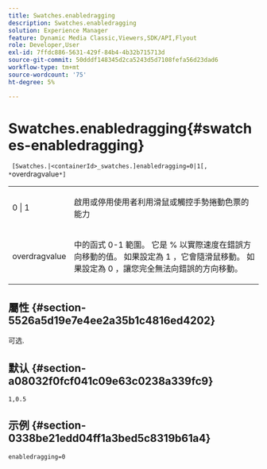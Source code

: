 ```yaml
---
title: Swatches.enabledragging
description: Swatches.enabledragging
solution: Experience Manager
feature: Dynamic Media Classic,Viewers,SDK/API,Flyout
role: Developer,User
exl-id: 7ffdc886-5631-429f-84b4-4b32b715713d
source-git-commit: 50dddf148345d2ca5243d5d7108fefa56d23dad6
workflow-type: tm+mt
source-wordcount: '75'
ht-degree: 5%

---
```


# Swatches.enabledragging{#swatches-enabledragging}

` [Swatches.|<containerId>_swatches.]enabledragging=0|1[, *`overdragvalue`*]`

<table id="table_B1363BFD20204093AAB326A1AB503B93"> 
 <tbody> 
  <tr> 
   <td> <p> <span class="codeph"> 0 | 1 </span> </p> </td> 
   <td> <p> 啟用或停用使用者利用滑鼠或觸控手勢捲動色票的能力 </p> </td> 
  </tr> 
  <tr> 
   <td> <p> <span class="codeph"> <span class="varname"> overdragvalue </span> </span> </p> </td> 
   <td> <p> 中的函式 <span class="codeph"> 0-1 </span> 範圍。 它是 <span class="codeph"> % </span> 以實際速度在錯誤方向移動的值。 如果設定為 <span class="codeph"> 1 </span>，它會隨滑鼠移動。 如果設定為 <span class="codeph"> 0 </span>，讓您完全無法向錯誤的方向移動。 </p> </td> 
  </tr> 
 </tbody> 
</table>

## 屬性 {#section-5526a5d19e7e4ee2a35b1c4816ed4202}

可选.

## 默认 {#section-a08032f0fcf041c09e63c0238a339fc9}

`1,0.5`

## 示例 {#section-0338be21edd04ff1a3bed5c8319b61a4}

`enabledragging=0`
